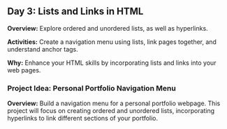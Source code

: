 ## Day 3: Lists and Links in HTML
**Overview:** Explore ordered and unordered lists, as well as hyperlinks.

**Activities:** Create a navigation menu using lists, link pages together, and understand anchor tags.

**Why:** Enhance your HTML skills by incorporating lists and links into your web pages.

### Project Idea: Personal Portfolio Navigation Menu

**Overview:** Build a navigation menu for a personal portfolio webpage. This project will focus on creating ordered and unordered lists, incorporating hyperlinks to link different sections of your portfolio.